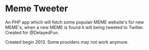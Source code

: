 Meme Tweeter
==========================

An PHP app which will fetch some populair MEME website's for new MEME's, when a new MEME is found it will being tweeted to Twitter. Created for @DelayedFun.

Created begin 2013. Some providers may not work anymore.
